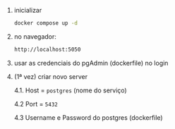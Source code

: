 1. inicializar

    ```sh
    docker compose up -d
    ```

2. no navegador:

    ```sh
    http://localhost:5050
    ```

3. usar as credenciais do pgAdmin (dockerfile) no login

4. (1ª vez) criar novo server

    4.1. Host = `postgres` (nome do serviço)

    4.2 Port = `5432`
    
    4.3 Username e Password do postgres (dockerfile)